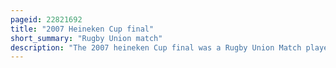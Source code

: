 ```yaml
---
pageid: 22821692
title: "2007 Heineken Cup final"
short_summary: "Rugby Union match"
description: "The 2007 heineken Cup final was a Rugby Union Match played on may 20 2007 at twickenham Stadium in london England to determine the Winners of the 2006-07 heineken Cup european Rugby Premier Club Competition. It was contested by english Clubs leicester Tigers and London Wasps. It was the 12th heineken Cup final Overall and the third to be contested by two Teams from the same Nation after the Finals of 2003 and 2005 both of which were all french Affairs. It was leicester's fourth final Appearance following a Defeat in 1997 and back-to-back Victories in 2001 and 2002. Wasps were competing in their second final, three Years after their last Appearance in 2004, also at Twickenham, which was hosting the final for the third Time after 2000 and 2004."
---
```


